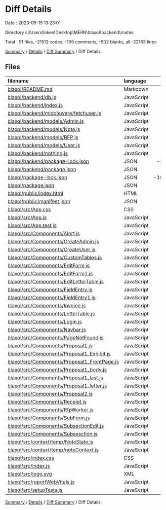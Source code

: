 # Diff Details

Date : 2023-09-15 13:23:01

Directory c:\\Users\\lokes\\Desktop\\MERN\\blaxol\\backend\\routes

Total : 51 files,  -21512 codes, -169 comments, -502 blanks, all -22183 lines

[Summary](results.md) / [Details](details.md) / [Diff Summary](diff.md) / Diff Details

## Files
| filename | language | code | comment | blank | total |
| :--- | :--- | ---: | ---: | ---: | ---: |
| [blaxol/README.md](/blaxol/README.md) | Markdown | -43 | 0 | -36 | -79 |
| [blaxol/backend/db.js](/blaxol/backend/db.js) | JavaScript | -11 | 0 | -4 | -15 |
| [blaxol/backend/index.js](/blaxol/backend/index.js) | JavaScript | -14 | -4 | -5 | -23 |
| [blaxol/backend/middleware/fetchuser.js](/blaxol/backend/middleware/fetchuser.js) | JavaScript | -16 | -1 | -5 | -22 |
| [blaxol/backend/models/Admin.js](/blaxol/backend/models/Admin.js) | JavaScript | -23 | 0 | -2 | -25 |
| [blaxol/backend/models/Note.js](/blaxol/backend/models/Note.js) | JavaScript | -21 | 0 | -4 | -25 |
| [blaxol/backend/models/RFP.js](/blaxol/backend/models/RFP.js) | JavaScript | -36 | 0 | -2 | -38 |
| [blaxol/backend/models/User.js](/blaxol/backend/models/User.js) | JavaScript | -19 | 0 | -3 | -22 |
| [blaxol/backend/nothing.js](/blaxol/backend/nothing.js) | JavaScript | -13 | -17 | -11 | -41 |
| [blaxol/backend/package-lock.json](/blaxol/backend/package-lock.json) | JSON | -1,299 | 0 | -1 | -1,300 |
| [blaxol/backend/package.json](/blaxol/backend/package.json) | JSON | -22 | 0 | -1 | -23 |
| [blaxol/package-lock.json](/blaxol/package-lock.json) | JSON | -18,006 | 0 | -1 | -18,007 |
| [blaxol/package.json](/blaxol/package.json) | JSON | -47 | 0 | -1 | -48 |
| [blaxol/public/index.html](/blaxol/public/index.html) | HTML | -23 | -23 | -2 | -48 |
| [blaxol/public/manifest.json](/blaxol/public/manifest.json) | JSON | -25 | 0 | -1 | -26 |
| [blaxol/src/App.css](/blaxol/src/App.css) | CSS | -259 | -6 | -74 | -339 |
| [blaxol/src/App.js](/blaxol/src/App.js) | JavaScript | -58 | -3 | -20 | -81 |
| [blaxol/src/App.test.js](/blaxol/src/App.test.js) | JavaScript | -7 | 0 | -2 | -9 |
| [blaxol/src/Components/Alert.js](/blaxol/src/Components/Alert.js) | JavaScript | -17 | 0 | -2 | -19 |
| [blaxol/src/Components/CreateAdmin.js](/blaxol/src/Components/CreateAdmin.js) | JavaScript | -70 | 0 | -13 | -83 |
| [blaxol/src/Components/CreateUser.js](/blaxol/src/Components/CreateUser.js) | JavaScript | -72 | 0 | -10 | -82 |
| [blaxol/src/Components/CustomTables.js](/blaxol/src/Components/CustomTables.js) | JavaScript | -60 | -3 | -7 | -70 |
| [blaxol/src/Components/EditForm.js](/blaxol/src/Components/EditForm.js) | JavaScript | -47 | 0 | -7 | -54 |
| [blaxol/src/Components/EditForm1.js](/blaxol/src/Components/EditForm1.js) | JavaScript | -73 | -14 | -12 | -99 |
| [blaxol/src/Components/EditLetterTable.js](/blaxol/src/Components/EditLetterTable.js) | JavaScript | -7 | 0 | -3 | -10 |
| [blaxol/src/Components/FieldEntry.js](/blaxol/src/Components/FieldEntry.js) | JavaScript | -41 | 0 | -9 | -50 |
| [blaxol/src/Components/FieldEntry1.js](/blaxol/src/Components/FieldEntry1.js) | JavaScript | -60 | 0 | -9 | -69 |
| [blaxol/src/Components/Invoice.js](/blaxol/src/Components/Invoice.js) | JavaScript | -23 | -1 | -5 | -29 |
| [blaxol/src/Components/LetterTable.js](/blaxol/src/Components/LetterTable.js) | JavaScript | -59 | -23 | -21 | -103 |
| [blaxol/src/Components/Login.js](/blaxol/src/Components/Login.js) | JavaScript | -65 | -5 | -21 | -91 |
| [blaxol/src/Components/Navbar.js](/blaxol/src/Components/Navbar.js) | JavaScript | -61 | -1 | -23 | -85 |
| [blaxol/src/Components/PageNotFound.js](/blaxol/src/Components/PageNotFound.js) | JavaScript | -10 | 0 | -2 | -12 |
| [blaxol/src/Components/Proposal1.js](/blaxol/src/Components/Proposal1.js) | JavaScript | -135 | -9 | -21 | -165 |
| [blaxol/src/Components/Proposal1_Exhibit.js](/blaxol/src/Components/Proposal1_Exhibit.js) | JavaScript | -105 | -2 | -9 | -116 |
| [blaxol/src/Components/Proposal1_FrontPage.js](/blaxol/src/Components/Proposal1_FrontPage.js) | JavaScript | -42 | -2 | -7 | -51 |
| [blaxol/src/Components/Proposal1_body.js](/blaxol/src/Components/Proposal1_body.js) | JavaScript | -85 | -7 | -25 | -117 |
| [blaxol/src/Components/Proposal1_last.js](/blaxol/src/Components/Proposal1_last.js) | JavaScript | -119 | 0 | -20 | -139 |
| [blaxol/src/Components/Proposal1_letter.js](/blaxol/src/Components/Proposal1_letter.js) | JavaScript | -108 | -1 | -27 | -136 |
| [blaxol/src/Components/Proposal2.js](/blaxol/src/Components/Proposal2.js) | JavaScript | -8 | 0 | -2 | -10 |
| [blaxol/src/Components/Receipt.js](/blaxol/src/Components/Receipt.js) | JavaScript | -8 | 0 | -2 | -10 |
| [blaxol/src/Components/RfpWorker.js](/blaxol/src/Components/RfpWorker.js) | JavaScript | -60 | -23 | -18 | -101 |
| [blaxol/src/Components/SubForm.js](/blaxol/src/Components/SubForm.js) | JavaScript | -48 | -1 | -9 | -58 |
| [blaxol/src/Components/SubsectionEdit.js](/blaxol/src/Components/SubsectionEdit.js) | JavaScript | -77 | -15 | -14 | -106 |
| [blaxol/src/Components/Subsesction.js](/blaxol/src/Components/Subsesction.js) | JavaScript | -48 | -1 | -9 | -58 |
| [blaxol/src/context/temp/NoteState.js](/blaxol/src/context/temp/NoteState.js) | JavaScript | -21 | 0 | -7 | -28 |
| [blaxol/src/context/temp/noteContext.js](/blaxol/src/context/temp/noteContext.js) | JavaScript | -3 | 0 | -3 | -6 |
| [blaxol/src/index.css](/blaxol/src/index.css) | CSS | -12 | 0 | -4 | -16 |
| [blaxol/src/index.js](/blaxol/src/index.js) | JavaScript | -12 | -3 | -3 | -18 |
| [blaxol/src/logo.svg](/blaxol/src/logo.svg) | XML | -1 | 0 | 0 | -1 |
| [blaxol/src/reportWebVitals.js](/blaxol/src/reportWebVitals.js) | JavaScript | -12 | 0 | -2 | -14 |
| [blaxol/src/setupTests.js](/blaxol/src/setupTests.js) | JavaScript | -1 | -4 | -1 | -6 |

[Summary](results.md) / [Details](details.md) / [Diff Summary](diff.md) / Diff Details